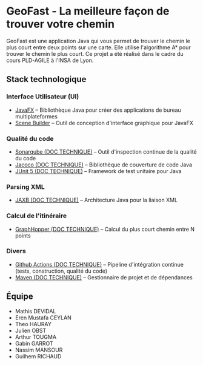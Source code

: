 # GeoFast - La meilleure façon de trouver votre chemin

GeoFast est une application Java qui vous permet de trouver le chemin le plus court entre deux points sur une carte.
Elle utilise l'algorithme A* pour trouver le chemin le plus court. Ce projet a été réalisé dans le cadre du cours
PLD-AGILE à l'INSA de Lyon.

## Stack technologique

### Interface Utilisateur (UI)

- [JavaFX](https://openjfx.io/) – Bibliothèque Java pour créer des applications de bureau multiplateformes
- [Scene Builder](https://gluonhq.com/products/scene-builder/) – Outil de conception d'interface graphique pour JavaFX

### Qualité du code

- [Sonarqube (DOC TECHNIQUE)](readme/SONARQUBE.md) – Outil d'inspection continue de la qualité du code
- [Jacoco (DOC TECHNIQUE)](readme/JACOCO.md) – Bibliothèque de couverture de code Java
- [JUnit 5 (DOC TECHNIQUE)](readme/JUNIT5.md) – Framework de test unitaire pour Java

### Parsing XML

- [JAXB (DOC TECHNIQUE)](readme/JAXB.md) – Architecture Java pour la liaison XML

### Calcul de l'itinéraire

- [GraphHopper (DOC TECHNIQUE)](readme/GRAPHHOPPER.md) – Calcul du plus court chemin entre N points

### Divers

- [Github Actions (DOC TECHNIQUE)](readme/GITHUBACTIONS.md) – Pipeline d'intégration continue (tests,
  construction, qualité du code)
- [Maven (DOC TECHNIQUE)](readme/MAVEN.md) – Gestionnaire de projet et de dépendances

## Équipe

- Mathis DEVIDAL
- Eren Mustafa CEYLAN
- Theo HAURAY
- Julien OBST
- Arthur TOUGMA
- Gabin GARROT
- Nassim MANSOUR
- Guilhem RICHAUD 
